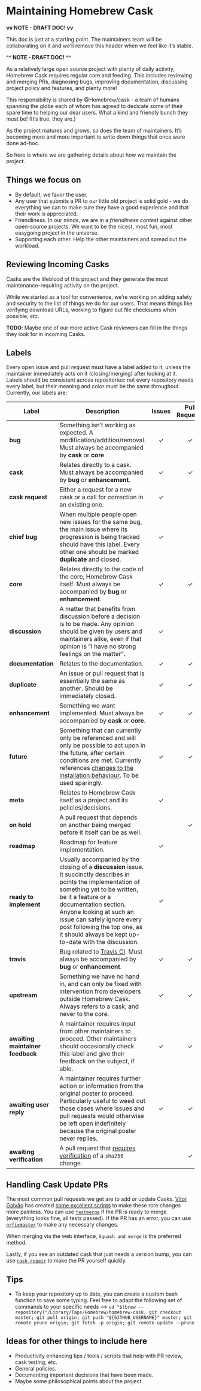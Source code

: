 # Maintaining Homebrew Cask

__vv NOTE - DRAFT DOC! vv__

This doc is just at a starting point. The maintainers team will be collaborating on it and we’ll remove this header when we feel like it’s stable.

__^^ NOTE - DRAFT DOC! ^^__

As a relatively large open source project with plenty of daily activity, Homebrew Cask requires regular care and feeding. This includes reviewing and merging PRs, diagnosing bugs, improving documentation, discussing project policy and features, and plenty more!

This responsibility is shared by @Homebrew/cask - a team of humans spanning the globe each of whom has agreed to dedicate some of their spare time to helping our dear users. What a kind and friendly bunch they must be! (It’s true, they are.)

As the project matures and grows, so does the team of maintainers. It’s becoming more and more important to write down things that once were done ad-hoc.

So here is where we are gathering details about how we maintain the project.

## Things we focus on

* By default, we favor the user.
* Any user that submits a PR to our little old project is solid gold - we do everything we can to make sure they have a good experience and that their work is appreciated.
* Friendliness. In our minds, we are in a *friendliness contest* against other open-source projects. We want to be the nicest, most fun, most easygoing project in the universe.
* Supporting each other. Help the other maintainers and spread out the workload.

## Reviewing Incoming Casks

Casks are the lifeblood of this project and they generate the most maintenance-requiring activity on the project.

While we started as a tool for convenience, we’re working on adding safety and security to the list of things we do for our users. That means things like verifying download URLs, working to figure out file checksums when possible, *etc*.

__TODO__: Maybe one of our more active Cask reviewers can fill in the things they look for in incoming Casks.

## Labels

Every open issue and pull request must have a label added to it, unless the maintainer immediately acts on it (closing/merging) after looking at it. Labels should be consistent across repositories: not every repository needs every label, but their meaning and color must be the same throughout. Currently, our labels are:

Label | Description | Issues | Pull Requests
----- | ----------- | :----: | :-----------:
**bug** | Something isn’t working as expected. A modification/addition/removal. Must always be accompanied by **cask** or **core** | &#x2713; | &#x2713;
**cask** | Relates directly to a cask. Must always be accompanied by **bug** or **enhancement**. | &#x2713; | &#x2713;
**cask request** | Either a request for a new cask or a call for correction in an existing one. | &#x2713; |
**chief bug** | When multiple people open new issues for the same bug, the main issue where its progression is being tracked should have this label. Every other one should be marked **duplicate** and closed. | &#x2713; |
**core** | Relates directly to the code of the core, Homebrew Cask itself. Must always be accompanied by **bug** or **enhancement**. | &#x2713; | &#x2713;
**discussion** | A matter that benefits from discussion before a decision is to be made. Any opinion should be given by users and maintainers alike, even if that opinion is “I have no strong feelings on the matter”. | &#x2713; |
**documentation** | Relates to the documentation. | &#x2713; | &#x2713;
**duplicate** | An issue or pull request that is essentially the same as another. Should be immediately closed. | &#x2713; | &#x2713;
**enhancement** | Something we want implemented. Must always be accompanied by **cask** or **core**. | &#x2713; | &#x2713;
**future** | Something that can currently only be referenced and will only be possible to act upon in the future, after certain conditions are met. Currently references [changes to the installation behaviour](https://github.com/Homebrew/homebrew-cask/issues/13201). To be used sparingly. | &#x2713; | &#x2713;
**meta** | Relates to Homebrew Cask itself as a project and its policies/decisions. | &#x2713; |
**on hold** | A pull request that depends on another being merged before it itself can be as well. |  | &#x2713;
**roadmap** | Roadmap for feature implementation. | &#x2713; |
**ready to implement** | Usually accompanied by the closing of a **discussion** issue. It succinctly describes in points the implementation of something yet to be written, be it a feature or a documentation section. Anyone looking at such an issue can safely ignore every post following the top one, as it should always be kept up-to-date with the discussion. | &#x2713; |
**travis** | Bug related to [Travis CI](https://travis-ci.org/). Must always be accompanied by **bug** or **enhancement**. | &#x2713; | &#x2713;
**upstream** | Something we have no hand in, and can only be fixed with intervention from developers outside Homebrew Cask. Always refers to a cask, and never to the core. | &#x2713; | &#x2713;
**awaiting maintainer feedback** | A maintainer requires input from other maintainers to proceed. Other maintainers should occasionally check this label and give their feedback on the subject, if able. | &#x2713; | &#x2713;
**awaiting user reply** | A maintainer requires further action or information from the original poster to proceed. Particularly useful to weed out those cases where issues and pull requests would otherwise be left open indefinitely because the original poster never replies. | &#x2713; | &#x2713;
**awaiting verification** | A pull request that [requires verification](https://github.com/Homebrew/homebrew-cask/blob/master/doc/cask_language_reference/stanzas/sha256.md#updating-the-sha256) of a `sha256` change. |  | &#x2713;

## Handling Cask Update PRs

The most common pull requests we get are to add or update Casks. [Vítor Galvão](https://github.com/vitorgalvao) has created [some excellent scripts](https://github.com/vitorgalvao/tiny-scripts) to make these rote changes more painless. You can use [`fastmerge`](https://github.com/vitorgalvao/tiny-scripts/blob/master/fastmerge) if the PR is ready to merge (everything looks fine, all tests passed). If the PR has an error, you can use [`prfixmaster`](https://github.com/vitorgalvao/tiny-scripts/blob/master/prfixmaster) to make any necessary changes.

When merging via the web interface, `Squash and merge` is the preferred method.

Lastly, if you see an outdated cask that just needs a version bump, you can use [`cask-repair`](https://github.com/vitorgalvao/tiny-scripts/blob/master/cask-repair) to make the PR yourself quickly.

## Tips

* To keep your repository up to date, you can create a custom bash function to save some typing. Feel free to adapt the following set of commands to your specific needs --> `cd "$(brew --repository)"/Library/Taps/Homebrew/homebrew-cask; git checkout master; git pull origin; git push "${GITHUB_USERNAME}" master; git remote prune origin; git fetch -p origin; git remote update --prune`

## Ideas for other things to include here

* Productivity enhancing tips / tools / scripts that help with PR review, cask testing, etc.
* General policies.
* Documenting important decisions that have been made.
* Maybe some philosophical points about the project.
